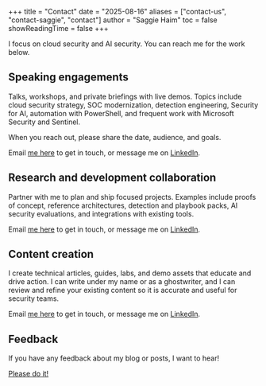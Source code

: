 +++
title = "Contact"
date = "2025-08-16"
aliases = ["contact-us", "contact-saggie", "contact"]
author = "Saggie Haim"
toc = false
showReadingTime = false
+++

I focus on cloud security and AI security. You can reach me for the work below.

## Speaking engagements

Talks, workshops, and private briefings with live demos.
Topics include cloud security strategy, SOC modernization, detection engineering, Security for AI, automation with PowerShell, and frequent work with Microsoft Security and Sentinel.

When you reach out, please share the date, audience, and goals.

Email [me here](mailto:contact@saggiehaim.net) to get in touch, or message me on [LinkedIn](https://www.linkedin.com/in/saggie/).

## Research and development collaboration

Partner with me to plan and ship focused projects.
Examples include proofs of concept, reference architectures, detection and playbook packs, AI security evaluations, and integrations with existing tools.

Email [me here](mailto:contact@saggiehaim.net) to get in touch, or message me on [LinkedIn](https://www.linkedin.com/in/saggie/).

## Content creation

I create technical articles, guides, labs, and demo assets that educate and drive action.
I can write under my name or as a ghostwriter, and I can review and refine your existing content so it is accurate and useful for security teams.

Email [me here](mailto:contact@saggiehaim.net) to get in touch, or message me on [LinkedIn](https://www.linkedin.com/in/saggie/).

## Feedback

If you have any feedback about my blog or posts, I want to hear!

[Please do it!](mailto:contact@saggiehaim.net)

